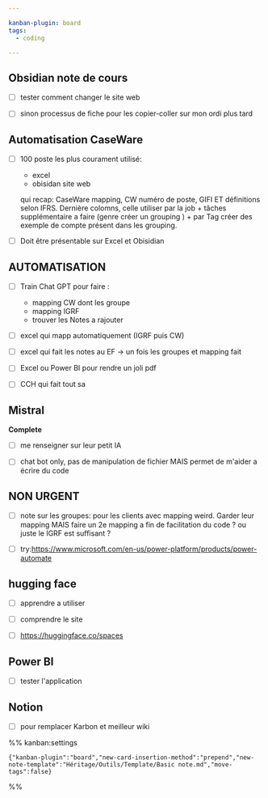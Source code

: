 ```yaml
---

kanban-plugin: board
tags:
  - coding

---
```


## Obsidian note de cours

- [ ] tester comment changer le site web
- [ ] sinon processus de fiche pour les copier-coller sur mon ordi plus tard


## Automatisation CaseWare

- [ ] 100 poste les plus courament utilisé:
	- excel 
	- obisidan site web
	
	qui recap: CaseWare mapping, CW numéro de poste, GIFI ET définitions selon IFRS.
	Dernière colomns, celle utiliser par la job + tâches supplémentaire a faire (genre créer un grouping ) + par Tag créer des exemple de compte présent dans les grouping.
- [ ] Doit être présentable sur Excel et Obisidian


## AUTOMATISATION

- [ ] Train Chat GPT pour faire :
	- mapping CW dont les groupe
	- mapping IGRF
	- trouver les Notes a rajouter
- [ ] excel qui mapp automatiquement (IGRF puis CW)
- [ ] excel qui fait les notes au EF -> un fois les groupes et mapping fait
- [ ] Excel ou Power BI pour rendre un joli pdf
- [ ] CCH qui fait tout sa


## Mistral

**Complete**
- [ ] me renseigner sur leur petit IA
- [ ] chat bot only, pas de manipulation de fichier MAIS permet de m'aider a écrire du code


## NON URGENT

- [ ] note sur les groupes: pour les clients avec mapping weird. Garder leur mapping MAIS faire un 2e mapping a fin de facilitation du code ? ou juste le IGRF est suffisant ?
- [ ] try:https://www.microsoft.com/en-us/power-platform/products/power-automate


## hugging face

- [ ] apprendre a utiliser
- [ ] comprendre le site
- [ ] https://huggingface.co/spaces


## Power BI

- [ ] tester l'application


## Notion

- [ ] pour remplacer Karbon et meilleur wiki




%% kanban:settings
```
{"kanban-plugin":"board","new-card-insertion-method":"prepend","new-note-template":"Héritage/Outils/Template/Basic note.md","move-tags":false}
```
%%